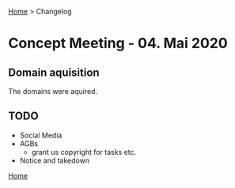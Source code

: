 [Home](../../README.md) > Changelog

# Concept Meeting - 04. Mai 2020

## Domain aquisition

The domains were aquired.

## TODO

- Social Media
- AGBs
  - grant us copyright for tasks etc.
- Notice and takedown

[Home](../../README.md)

